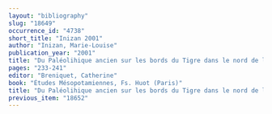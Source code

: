 ```yaml
---
layout: "bibliography"
slug: "18649"
occurrence_id: "4738"
short_title: "Inizan 2001"
author: "Inizan, Marie-Louise"
publication_year: "2001"
title: "Du Paléolihique ancien sur les bords du Tigre dans le nord de l´Iraq"
pages: "233-241"
editor: "Breniquet, Catherine"
book: "Études Mésopotamiennes, Fs. Huot (Paris)"
title: "Du Paléolihique ancien sur les bords du Tigre dans le nord de l´Iraq"
previous_item: "18652"
---
```

